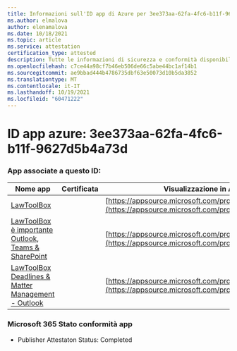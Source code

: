 ```yaml
---
title: Informazioni sull'ID app di Azure per 3ee373aa-62fa-4fc6-b11f-9627d5b4a73d
ms.author: elmalova
author: elenamalova
ms.date: 10/18/2021
ms.topic: article
ms.service: attestation
certification_type: attested
description: Tutte le informazioni di sicurezza e conformità disponibili per 3ee373aa-62fa-4fc6-b11f-9627d5b4a73d.
ms.openlocfilehash: c7ce44a98cf7b46eb506de66c5abe44bc1af14b1
ms.sourcegitcommit: ae9bbad444b4786735dbf63e50073d10b5da3852
ms.translationtype: MT
ms.contentlocale: it-IT
ms.lasthandoff: 10/19/2021
ms.locfileid: "60471222"
---
```

# <a name="azure-app-id-3ee373aa-62fa-4fc6-b11f-9627d5b4a73d"></a>ID app azure: 3ee373aa-62fa-4fc6-b11f-9627d5b4a73d


### <a name="apps-associated-with-this-id"></a>App associate a questo ID:
| **Nome app** | **Certificata** | **Visualizzazione in AppSource** |
|--------------|---------------|-----------------------|
| [LawToolBox](https://docs.microsoft.com/microsoft-365-app-certification/forward/WA104381656) |  | [https://appsource.microsoft.com/product/office/WA104381656](https://appsource.microsoft.com/product/office/WA104381656) |
| [LawToolBox è importante Outlook, Teams &amp; SharePoint](https://docs.microsoft.com/microsoft-365-app-certification/forward/WA200003103) |  | [https://appsource.microsoft.com/product/office/WA200003103](https://appsource.microsoft.com/product/office/WA200003103) |
| [LawToolBox Deadlines &amp; Matter Management - Outlook](https://docs.microsoft.com/microsoft-365-app-certification/forward/WA104120953) |  | [https://appsource.microsoft.com/product/office/WA104120953](https://appsource.microsoft.com/product/office/WA104120953) |

### <a name="microsoft-365-app-compliance-status"></a>Microsoft 365 Stato conformità app
- Publisher Attestaton Status: Completed
